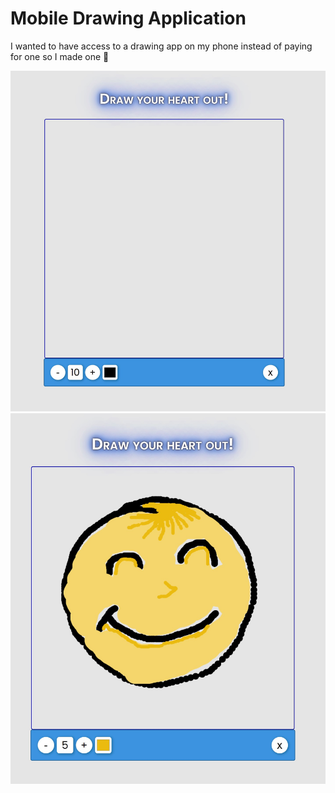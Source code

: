# Mobile Drawing Application

I wanted to have access to a drawing app on my phone instead of paying for one so I made one 🤩

![image](./appscreenshot.jpg)
![image](./example.jpg)